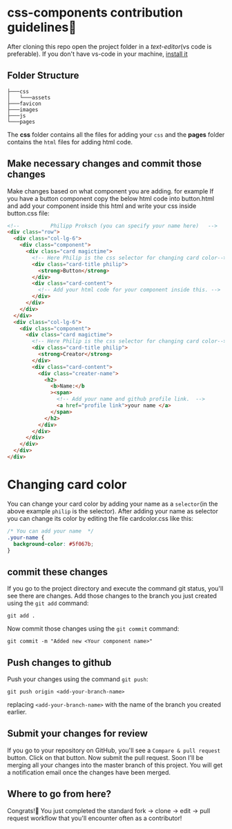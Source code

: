 # css-components contribution guidelines😬

After cloning this repo open the project folder in a _text-editor_(vs code is preferable). If you don't have vs-code in your machine, [install it](https://code.visualstudio.com/download)

## Folder Structure

```
├───css
│   └───assets
├───favicon
├───images
├───js
└───pages

```

The **css** folder contains all the files for adding your `css` and the **pages** folder contains the `html` files for adding html code.

## Make necessary changes and commit those changes

Make changes based on what component you are adding. for example If you have a button component copy the below html code into button.html and add your component inside this html and write your css inside button.css file:

```html
<!--          Philipp Proksch (you can specify your name here)   -->
<div class="row">
  <div class="col-lg-6">
    <div class="component">
      <div class="card magictime">
        <!-- Here Philip is the css selector for changing card color-->
        <div class="card-title philip">
          <strong>Button</strong>
        </div>
        <div class="card-content">
          <!-- Add your html code for your component inside this. -->
        </div>
      </div>
    </div>
  </div>
  <div class="col-lg-6">
    <div class="component">
      <div class="card magictime">
        <!-- Here Philip is the css selector for changing card color-->
        <div class="card-title philip">
          <strong>Creator</strong>
        </div>
        <div class="card-content">
          <div class="creater-name">
            <h2>
              <b>Name:</b
              ><span>
                <!-- Add your name and github profile link.  -->
                <a href="profile link">your name </a>
              </span>
            </h2>
          </div>
        </div>
      </div>
    </div>
  </div>
</div>
```

# Changing card color

You can change your card color by adding your name as a `selector`(in the above example `philip` is the selector). After adding your name as selector you can change its color by editing the file cardcolor.css like this:

```css
/* You can add your name  */
.your-name {
  background-color: #5f067b;
}
```

## commit these changes

If you go to the project directory and execute the command git status, you'll see there are changes.
Add those changes to the branch you just created using the `git add` command:

```
git add .
```

Now commit those changes using the `git commit` command:

```
git commit -m "Added new <Your component name>"
```

## Push changes to github

Push your changes using the command `git push`:

```
git push origin <add-your-branch-name>
```

replacing `<add-your-branch-name>` with the name of the branch you created earlier.

## Submit your changes for review

If you go to your repository on GitHub, you'll see a `Compare & pull request` button. Click on that button.
Now submit the pull request.
Soon I'll be merging all your changes into the master branch of this project. You will get a notification email once the changes have been merged.

## Where to go from here?

Congrats!🥳 You just completed the standard fork -> clone -> edit -> pull request workflow that you'll encounter often as a contributor!
